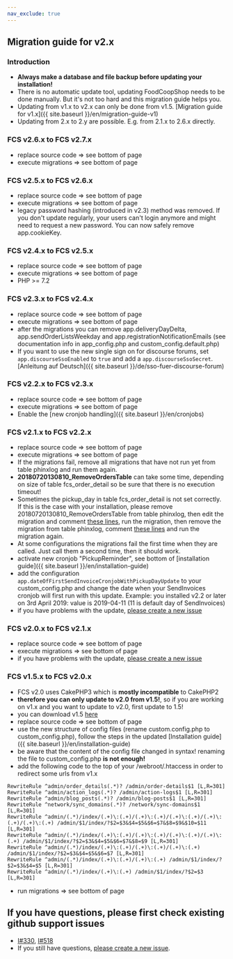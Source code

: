 ```yaml
---
nav_exclude: true
---
```

## Migration guide for v2.x

### Introduction

* **Always make a database and file backup before updating your installation!**
* There is no automatic update tool, updating FoodCoopShop needs to be done manually. But it's not too hard and this migration guide helps you.
* Updating from v1.x to v2.x can only be done from v1.5. [Migration guide for v1.x]({{ site.baseurl }}/en/migration-guide-v1)
* Updating from 2.x to 2.y are possible. E.g. from 2.1.x to 2.6.x directly.

### FCS v2.6.x to FCS v2.7.x
* replace source code => see bottom of page
* execute migrations => see bottom of page

### FCS v2.5.x to FCS v2.6.x
* replace source code => see bottom of page
* execute migrations => see bottom of page
* legacy password hashing (introduced in v2.3) method was removed. If you don't update regularly, your users can't login anymore and might need to request a new password. You can now safely remove app.cookieKey.

### FCS v2.4.x to FCS v2.5.x
* replace source code => see bottom of page
* execute migrations => see bottom of page
* PHP >= 7.2

### FCS v2.3.x to FCS v2.4.x
* replace source code => see bottom of page
* execute migrations => see bottom of page
* after the migrations you can remove app.deliveryDayDelta, app.sendOrderListsWeekday and app.registrationNotificationEmails (see documentation info in app_config.php and custom_config.default.php)
* If you want to use the new single sign on for discourse forums, set `app.discourseSsoEnabled` to `true` and add a `app.discourseSsoSecret`. [Anleitung auf Deutsch]({{ site.baseurl }}/de/sso-fuer-discourse-forum)

### FCS v2.2.x to FCS v2.3.x
* replace source code => see bottom of page
* execute migrations => see bottom of page
* Enable the [new cronjob handling]({{ site.baseurl }}/en/cronjobs)

### FCS v2.1.x to FCS v2.2.x
* replace source code => see bottom of page
* execute migrations => see bottom of page
* If the migrations fail, remove all migrations that have not run yet from table phinxlog and run them again.
* **20180720130810_RemoveOrdersTable** can take some time, depending on size of table fcs_order_detail so be sure that there is no execution timeout!
* Sometimes the pickup_day in table fcs_order_detail is not set correctly. If this is the case with your installation, please remove 20180720130810_RemoveOrdersTable from table phinxlog, then edit the migration and comment [these lines]({{site.repo_url}}/blob/351d23b295297c91aba0a0e44107ea58609f7d95/config/Migrations/20180720130810_RemoveOrdersTable.php#L77-L84), run the migration, then remove the migration from table phinxlog, comment [these lines]({{site.repo_url}}/blob/351d23b295297c91aba0a0e44107ea58609f7d95/config/Migrations/20180720130810_RemoveOrdersTable.php#L13-L75) and run the migration again.
* At some configurations the migrations fail the first time when they are called. Just call them a second time, then it should work.
* activate new cronjob "PickupReminder", see bottom of [installation guide]({{ site.baseurl }}/en/installation-guide)
* add the configuration `app.dateOfFirstSendInvoiceCronjobWithPickupDayUpdate` to your custom_config.php and change the date when your SendInvoices cronjob will first run with this update. Example: you installed v2.2 or later on 3rd April 2019: value is 2019-04-11 (11 is default day of SendInvoices)
* if you have problems with the update, [please create a new issue]({{site.repo_url}}/issues/new)

### FCS v2.0.x to FCS v2.1.x
* replace source code => see bottom of page
* execute migrations => see bottom of page
* if you have problems with the update, [please create a new issue]({{site.repo_url}}/issues/new)

### FCS v1.5.x to FCS v2.0.x
* FCS v2.0 uses CakePHP3 which is **mostly incompatible** to CakePHP2
* **therefore you can only update to v2.0 from v1.5!**, so if you are working on v1.x and you want to update to v2.0, first update to 1.5!
* you can download v1.5 [here]({{site.repo_url}}/releases/download/v1.5.0/FoodCoopShop-v1.5.0.zip)
* replace source code => see bottom of page
* use the new structure of config files (rename custom.config.php to custom_config.php), follow the steps in the updated [Installation guide]({{ site.baseurl }}/en/installation-guide)
* be aware that the content of the config file changed in syntax! renaming the file to custom_config.php **is not enough!**
* add the following code to the top of your /webroot/.htaccess in order to redirect some urls from v1.x

```
RewriteRule ^admin/order_details(.*)? /admin/order-details$1 [L,R=301]
RewriteRule ^admin/action_logs(.*)? /admin/action-logs$1 [L,R=301]
RewriteRule ^admin/blog_posts(.*)? /admin/blog-posts$1 [L,R=301]
RewriteRule ^network/sync_domains(.*)? /network/sync-domains$1 [L,R=301]
RewriteRule ^admin/(.*)/index/(.+)\:(.+)/(.+)\:(.+)/(.+)\:(.+)/(.+)\:(.+)/(.+)\:(.+) /admin/$1/index/?$2=$3&$4=$5&$6=$7&$8=$9&$10=$11 [L,R=301]
RewriteRule ^admin/(.*)/index/(.+)\:(.+)/(.+)\:(.+)/(.+)\:(.+)/(.+)\:(.+) /admin/$1/index/?$2=$3&$4=$5&$6=$7&$8=$9 [L,R=301]
RewriteRule ^admin/(.*)/index/(.+)\:(.+)/(.+)\:(.+)/(.+)\:(.+) /admin/$1/index/?$2=$3&$4=$5&$6=$7 [L,R=301]
RewriteRule ^admin/(.*)/index/(.+)\:(.+)/(.+)\:(.+) /admin/$1/index/?$2=$3&$4=$5 [L,R=301]
RewriteRule ^admin/(.*)/index/(.+)\:(.+) /admin/$1/index/?$2=$3 [L,R=301]
```

* run migrations => see bottom of page

## If you have questions, please first check existing github support issues
* [I#330]({{site.repo_url}}/issues/330), [I#518]({{site.repo_url}}/issues/518)
* If you still have questions, [please create a new issue]({{site.repo_url}}/issues/new).
